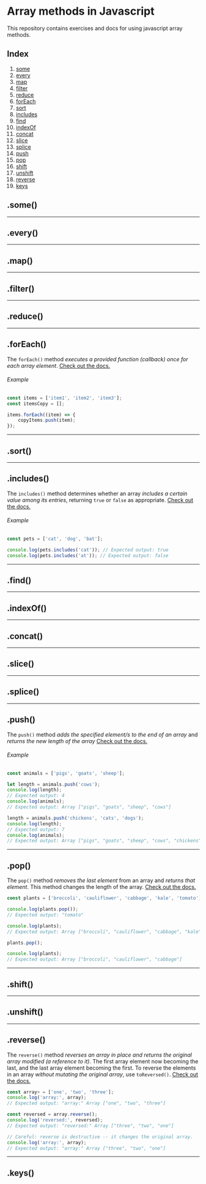 # Array methods in Javascript

This repository contains exercises and docs for using javascript array methods.

## Index

1. [some](#some)
2. [every](#every)
3. [map](#map)
4. [filter](#filter)
5. [reduce](#reduce)
6. [forEach](#forEach)
7. [sort](#sort)
8. [includes](#find)
9. [find](#includes)
10. [indexOf](#indexOf)
11. [concat](#concat)
12. [slice](#slice)
13. [splice](#splice)
14. [push](#push)
15. [pop](#pop)
16. [shift](#shift)
17. [unshift](#unshift)
18. [reverse](#reverse)
19. [keys](#keys)

## .some()

---

## .every()

---

## .map()

---

## .filter()

---

## .reduce()

---

## .forEach()

The `forEach()` method _executes a provided function (callback) once for each array element_.
[Check out the docs.](https://developer.mozilla.org/en-US/docs/Web/JavaScript/Reference/Global_Objects/Array/forEach)

###### Example

```javascript
const items = ['item1', 'item2', 'item3'];
const itemsCopy = [];

items.forEach((item) => {
	copyItems.push(item);
});
```

---

## .sort()

---

## .includes()

The `includes()` method determines whether an array _includes a certain value among its entries_, returning `true` or `false` as appropriate.
[Check out the docs.](https://developer.mozilla.org/en-US/docs/Web/JavaScript/Reference/Global_Objects/Array/includes)

###### Example

```javascript
const pets = ['cat', 'dog', 'bat'];

console.log(pets.includes('cat')); // Expected output: true
console.log(pets.includes('at')); // Expected output: false
```

---

## .find()

---

## .indexOf()

---

## .concat()

---

## .slice()

---

## .splice()

---

## .push()

The `push()` method _adds the specified element/s to the end of an array_ and _returns the new length of the array_
[Check out the docs.](https://developer.mozilla.org/en-US/docs/Web/JavaScript/Reference/Global_Objects/Array/push)

###### Example

```javascript
const animals = ['pigs', 'goats', 'sheep'];

let length = animals.push('cows');
console.log(length);
// Expected output: 4
console.log(animals);
// Expected output: Array ["pigs", "goats", "sheep", "cows"]

length = animals.push('chickens', 'cats', 'dogs');
console.log(length);
// Expected output: 7
console.log(animals);
// Expected output: Array ["pigs", "goats", "sheep", "cows", "chickens", "cats", "dogs"]
```

---

## .pop()

The `pop()` method _removes the last element_ from an array and _returns that element_. This method changes the length of the array.
[Check out the docs.](https://developer.mozilla.org/en-US/docs/Web/JavaScript/Reference/Global_Objects/Array/pop)

```javascript
const plants = ['broccoli', 'cauliflower', 'cabbage', 'kale', 'tomato'];

console.log(plants.pop());
// Expected output: "tomato"

console.log(plants);
// Expected output: Array ["broccoli", "cauliflower", "cabbage", "kale"]

plants.pop();

console.log(plants);
// Expected output: Array ["broccoli", "cauliflower", "cabbage"]
```

---

## .shift()

---

## .unshift()

---

## .reverse()

The `reverse()` method _reverses an array in place and returns the original array modified (a reference to it)_. The first array element now becoming the last, and the last array element becoming the first. To reverse the elements in an array _without mutating the original array_, use `toReversed()`.
[Check out the docs.](https://developer.mozilla.org/en-US/docs/Web/JavaScript/Reference/Global_Objects/Array/reverse)

```javascript
const array> = ['one', 'two', 'three'];
console.log('array:', array);
// Expected output: "array:" Array ["one", "two", "three"]

const reversed = array.reverse();
console.log('reversed:', reversed);
// Expected output: "reversed:" Array ["three", "two", "one"]

// Careful: reverse is destructive -- it changes the original array.
console.log('array:', array);
// Expected output: "array:" Array ["three", "two", "one"]
```

---

## .keys()
